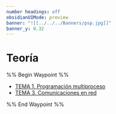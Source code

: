 ```yaml
---
number headings: off
obsidianUIMode: preview
banner: "![[../../../Banners/psp.jpg]]"
banner_y: 0.32
---
```

# Teoría
%% Begin Waypoint %%
- [TEMA 1. Programación multiproceso](./TEMA%201.%20Programaci%C3%B3n%20multiproceso.md)
- [TEMA 3. Comunicaciones en red](./TEMA%203.%20Comunicaciones%20en%20red.md)

%% End Waypoint %%